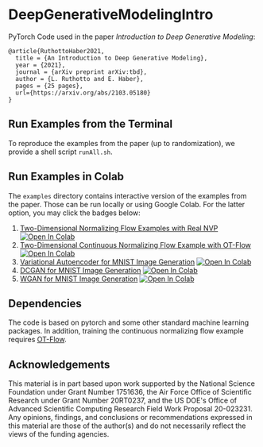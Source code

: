 # DeepGenerativeModelingIntro

PyTorch Code used in the paper *Introduction to Deep Generative Modeling*:
 
    @article{RuthottoHaber2021,
      title = {An Introduction to Deep Generative Modeling},
      year = {2021},
      journal = {arXiv preprint arXiv:tbd},
      author = {L. Ruthotto and E. Haber},
      pages = {25 pages},
      url={https://arxiv.org/abs/2103.05180}
    }

## Run Examples from the Terminal

To reproduce the examples from the paper (up to randomization), we provide a shell script `runAll.sh`. 
    
## Run Examples in Colab

The `examples` directory contains interactive version of the examples from the paper. Those can be run locally or using 
Google Colab. For the latter option, you may click the badges below:

1.   [Two-Dimensional Normalizing Flow Examples with Real NVP](https://github.com/github/EmoryMLIP/DeepGenerativeModelingIntro/examples/RealNVP.ipynb) [![Open In Colab](https://colab.research.google.com/assets/colab-badge.svg)](https://colab.research.google.com/github/EmoryMLIP/DeepGenerativeModelingIntro/examples/RealNVP.ipynb)  
1.   [Two-Dimensional Continuous Normalizing Flow Example with OT-Flow](https://github.com/github/EmoryMLIP/DeepGenerativeModelingIntro/examples/RealNVP.ipynb) [![Open In Colab](https://colab.research.google.com/assets/colab-badge.svg)](https://colab.research.google.com/github/EmoryMLIP/DeepGenerativeModelingIntro/examples/OTFlow.ipynb)  
1.   [Variational Autoencoder for MNIST Image Generation](https://github.com/github/EmoryMLIP/DeepGenerativeModelingIntro/examples/RealNVP.ipynb) [![Open In Colab](https://colab.research.google.com/assets/colab-badge.svg)](https://colab.research.google.com/github/EmoryMLIP/DeepGenerativeModelingIntro/examples/VAE.ipynb)  
1.   [DCGAN for MNIST Image Generation](https://github.com/github/EmoryMLIP/DeepGenerativeModelingIntro/examples/RealNVP.ipynb) [![Open In Colab](https://colab.research.google.com/assets/colab-badge.svg)](https://colab.research.google.com/github/EmoryMLIP/DeepGenerativeModelingIntro/examples/DCGAN.ipynb)  
1.   [WGAN  for MNIST Image Generation](https://github.com/github/EmoryMLIP/DeepGenerativeModelingIntro/examples/RealNVP.ipynb) [![Open In Colab](https://colab.research.google.com/assets/colab-badge.svg)](https://colab.research.google.com/github/EmoryMLIP/DeepGenerativeModelingIntro/examples/WGAN.ipynb)  
 
## Dependencies

The code is based on pytorch and some other standard machine learning packages.  In addition,  training the continuous normalizing flow example requires [OT-Flow](https://github.com/EmoryMLIP/OT-Flow).
  
## Acknowledgements

This material is in part based upon work supported by the National Science Foundation under Grant Number 1751636, the Air Force Office of Scientific Research under Grant Number 20RT0237, and 
the US DOE's Office of Advanced Scientific Computing Research Field Work Proposal 20-023231. Any opinions, findings, and conclusions or recommendations expressed in this material are those of the author(s) and do not necessarily reflect the views of the funding agencies.
 